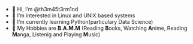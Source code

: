 - 👋 Hi, I’m @th3m45t3rm1nd
- 👀 I’m interested in Linux and UNIX based systems
- 🌱 I’m currently learning Python(particulary Data Science)
- 🎵 My Hobbies are **B.A.M.M** (Reading **B**ooks, Watching **A**nime, Reading **M**anga, Listenig and Playing **M**usic)

<!---
th3m45t3rm1nd/th3m45t3rm1nd is a ✨ special ✨ repository because its `README.md` (this file) appears on your GitHub profile.
You can click the Preview link to take a look at your changes.
--->
